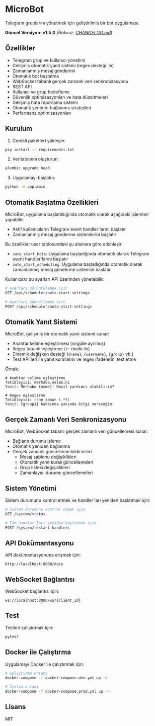 # MicroBot

Telegram gruplarını yönetmek için geliştirilmiş bir bot uygulaması.

**Güncel Versiyon: v1.5.0** *(Bakınız: [CHANGELOG.md](CHANGELOG.md))*

## Özellikler

- Telegram grup ve kullanıcı yönetimi
- Gelişmiş otomatik yanıt sistemi (regex desteği ile)
- Zamanlanmış mesaj gönderimi
- Otomatik bot başlatma
- WebSocket tabanlı gerçek zamanlı veri senkronizasyonu
- REST API
- Kullanıcı ve grup hedefleme
- Güvenlik optimizasyonları ve hata düzeltmeleri
- Gelişmiş hata raporlama sistemi
- Otomatik yeniden bağlanma stratejileri
- Performans optimizasyonları

## Kurulum

1. Gerekli paketleri yükleyin:
```bash
pip install -r requirements.txt
```

2. Veritabanını oluşturun:
```bash
alembic upgrade head
```

3. Uygulamayı başlatın:
```bash
python -m app.main
```

## Otomatik Başlatma Özellikleri

MicroBot, uygulama başlatıldığında otomatik olarak aşağıdaki işlemleri yapabilir:

- Aktif kullanıcıların Telegram event handler'larını başlatır
- Zamanlanmış mesaj gönderme sistemlerini başlatır

Bu özellikler user tablosundaki şu alanlara göre etkinleşir:

- `auto_start_bots`: Uygulama başladığında otomatik olarak Telegram event handler'larını başlatır
- `auto_start_scheduling`: Uygulama başladığında otomatik olarak zamanlanmış mesaj gönderme sistemini başlatır

Kullanıcılar bu ayarları API üzerinden yönetebilir:

```bash
# Ayarları görüntülemek için
GET /api/scheduler/auto-start-settings

# Ayarları güncellemek için
POST /api/scheduler/auto-start-settings
```

## Otomatik Yanıt Sistemi

MicroBot, gelişmiş bir otomatik yanıt sistemi sunar:

- Anahtar kelime eşleştirmesi (virgülle ayrılmış)
- Regex tabanlı eşleştirme (`r:` öneki ile)
- Dinamik değişken desteği (`{name}`, `{username}`, `{group}` vb.)
- Test API'leri ile yanıt kurallarını ve regex ifadelerini test etme

Örnek:
```
# Anahtar kelime eşleştirme
Tetikleyici: merhaba,selam,hi
Yanıt: Merhaba {name}! Nasıl yardımcı olabilirim?

# Regex eşleştirme
Tetikleyici: r:ne zaman (.*?)
Yanıt: {group1} hakkında yakında bilgi vereceğim!
```

## Gerçek Zamanlı Veri Senkronizasyonu

MicroBot, WebSocket tabanlı gerçek zamanlı veri güncellemesi sunar:

- Bağlantı durumu izleme
- Otomatik yeniden bağlanma
- Gerçek zamanlı güncelleme bildirimleri
  - Mesaj şablonu değişiklikleri
  - Otomatik yanıt kuralı güncellemeleri
  - Grup listesi değişiklikleri
  - Zamanlayıcı durumu güncellemeleri

## Sistem Yönetimi

Sistem durumunu kontrol etmek ve handler'ları yeniden başlatmak için:

```bash
# Sistem durumunu kontrol etmek için
GET /system/status

# Tüm handler'ları yeniden başlatmak için
POST /system/restart-handlers
```

## API Dokümantasyonu

API dokümantasyonuna erişmek için:
```
http://localhost:8000/docs
```

## WebSocket Bağlantısı

WebSocket bağlantısı için:
```
ws://localhost:8000/ws/{client_id}
```

## Test

Testleri çalıştırmak için:
```bash
pytest
```

## Docker ile Çalıştırma

Uygulamayı Docker ile çalıştırmak için:

```bash
# Geliştirme ortamı
docker-compose -f docker-compose.dev.yml up -d

# Üretim ortamı
docker-compose -f docker-compose.prod.yml up -d
```

## Lisans

MIT
